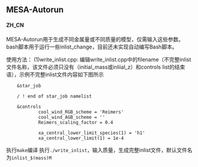 ## MESA-Autorun
#### ZH_CN
MESA-Autorun用于生成不同金属量或不同质量的模型，仅需输入这些参数。
bash脚本用于运行一些inlist_change，目前还未实现自动编写Bash脚本。

使用方法：
(1)write_inlist.cpp:
编辑write_inlist.cpp中的filename（不完整inlist文件名称，该文件必须只没有（initial_mass或inliial_z）和controls list的结束语），示例不完整inlist文件内容如下图所示
       
        &star_job

        / ! end of star_job namelist

        &controls
                cool_wind_RGB_scheme = 'Reimers'
                cool_wind_AGB_scheme = ''
                Reimers_scaling_factor = 0.4

                xa_central_lower_limit_species(1) = 'h1'
                xa_central_lower_limit(1) = 1e-4

执行`make`编译
执行`./write_inlist`，输入质量，生成完整inlist文件，默认文件名为`inlist_$(mass)M`
